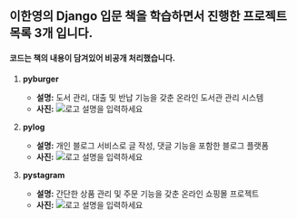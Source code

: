 ## 이한영의 Django 입문 책을 학습하면서 진행한 프로젝트 목록 3개 입니다.
#### 코드는 책의 내용이 담겨있어 비공개 처리했습니다.

1. **pyburger**
   - **설명:** 도서 관리, 대출 및 반납 기능을 갖춘 온라인 도서관 관리 시스템
   - **사진:** ![로고 설명을 입력하세요](https://example.com/your-image.jpg)

2. **pylog**
   - **설명:** 개인 블로그 서비스로 글 작성, 댓글 기능을 포함한 블로그 플랫폼
   - **사진:** ![로고 설명을 입력하세요](https://example.com/your-image.jpg)
     
3. **pystagram**
   - **설명:** 간단한 상품 관리 및 주문 기능을 갖춘 온라인 쇼핑몰 프로젝트
   - **사진:** ![로고 설명을 입력하세요](https://example.com/your-image.jpg)
